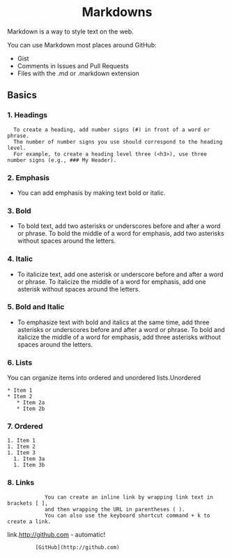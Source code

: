 # <center> Markdowns

Markdown is a way to style text on the web. 

You can use Markdown most places around GitHub:
* Gist
* Comments in Issues and Pull Requests
* Files with the .md or .markdown extension

## Basics

### 1. **Headings**
      To create a heading, add number signs (#) in front of a word or phrase. 
      The number of number signs you use should correspond to the heading level. 
      For example, to create a heading level three (<h3>), use three number signs (e.g., ### My Header).


### 2. **Emphasis**
  * You can add emphasis by making text bold or italic.

### 3. **Bold**
  * To bold text, add two asterisks or underscores before and after a word or phrase. To bold the middle of a word for emphasis, add two asterisks without spaces around the letters.

### 4. **Italic**
  * To italicize text, add one asterisk or underscore before and after a word or phrase. To italicize the middle of a word for emphasis, add one asterisk without spaces around the letters.

### 5. **Bold and Italic**

  * To emphasize text with bold and italics at the same time, add three asterisks or underscores before and after a word or phrase. To bold and italicize the middle of a word for emphasis, add three asterisks without spaces around the letters.

### 6. **Lists**

You can organize items into ordered and unordered lists.Unordered

    * Item 1
    * Item 2
       * Item 2a
       * Item 2b

### 7. **Ordered**
    1. Item 1
    1. Item 2
    1. Item 3
      1. Item 3a
      1. Item 3b

### 8. **Links**

                You can create an inline link by wrapping link text in brackets [ ], 
                and then wrapping the URL in parentheses ( ). 
                You can also use the keyboard shortcut command + k to create a link.  

link.http://github.com - automatic!

             [GitHub](http://github.com)


